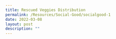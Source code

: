```yaml
---
title: Rescued Veggies Distribution
permalink: /Resources/Social-Good/socialgood-1
date: 2022-03-08
layout: post
description: ""
---
```


